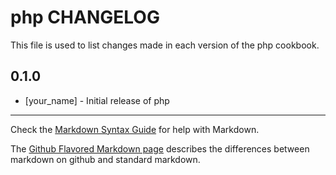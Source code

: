 # php CHANGELOG

This file is used to list changes made in each version of the php cookbook.

## 0.1.0
- [your_name] - Initial release of php

- - -
Check the [Markdown Syntax Guide](http://daringfireball.net/projects/markdown/syntax) for help with Markdown.

The [Github Flavored Markdown page](http://github.github.com/github-flavored-markdown/) describes the differences between markdown on github and standard markdown.
